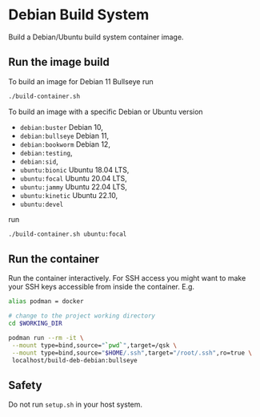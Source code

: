 # Debian Build System

Build a Debian/Ubuntu build system container image.


## Run the image build

To build an image for Debian 11 Bullseye run

```bash
./build-container.sh
```

To build an image with a specific Debian or Ubuntu version
* `debian:buster` Debian 10,
* `debian:bullseye` Debian 11,
* `debian:bookworm` Debian 12,
* `debian:testing`,
* `debian:sid`,
* `ubuntu:bionic` Ubuntu 18.04 LTS,
* `ubuntu:focal` Ubuntu 20.04 LTS,
* `ubuntu:jammy` Ubuntu 22.04 LTS,
* `ubuntu:kinetic` Ubuntu 22.10,
* `ubuntu:devel`

run

```bash
./build-container.sh ubuntu:focal
```

## Run the container

Run the container interactively. For SSH access you might want to make
your SSH keys accessible from inside the container. E.g.

```bash
alias podman = docker

# change to the project working directory
cd $WORKING_DIR

podman run --rm -it \
 --mount type=bind,source="`pwd`",target=/qsk \
 --mount type=bind,source="$HOME/.ssh",target="/root/.ssh",ro=true \
 localhost/build-deb-debian:bullseye
```


## Safety

Do not run `setup.sh` in your host system.

